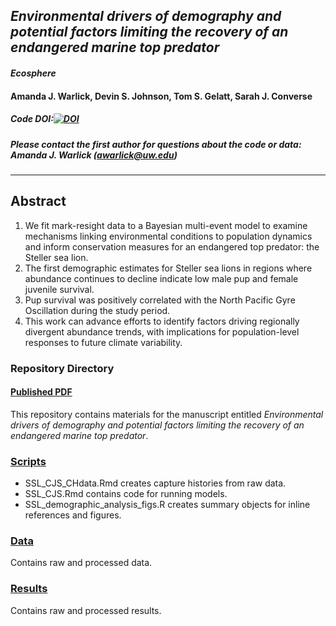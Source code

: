 
## *Environmental drivers of demography and potential factors limiting the recovery of an endangered marine top predator*

#### *Ecosphere*

#### Amanda J. Warlick, Devin S. Johnson, Tom S. Gelatt, Sarah J. Converse

##### Code DOI:[![DOI](https://zenodo.org/badge/400298306.svg)](https://zenodo.org/badge/latestdoi/400298306)

##### Please contact the first author for questions about the code or data: Amanda J. Warlick (awarlick@uw.edu)
_______________________________________________________________________________________

## Abstract

1. We fit mark-resight data to a Bayesian multi-event model to examine mechanisms linking environmental conditions to population dynamics and inform conservation measures for an endangered top predator: the Steller sea lion. 
2. The first demographic estimates for Steller sea lions in regions where abundance continues to decline indicate low male pup and female juvenile survival. 
3. Pup survival was positively correlated with the North Pacific Gyre Oscillation during the study period. 
4. This work can advance efforts to identify factors driving regionally divergent abundance trends, with implications for population-level responses to future climate variability. 

### Repository Directory

#### [Published PDF](link)

This repository contains materials for the manuscript entitled *Environmental drivers of demography and potential factors limiting the recovery of an endangered marine top predator*.

### [Scripts](./scripts)

+ SSL_CJS_CHdata.Rmd creates capture histories from raw data.
+ SSL_CJS.Rmd contains code for running models.
+ SSL_demographic_analysis_figs.R creates summary objects for inline references and figures.  
 
### [Data](./data) 

Contains raw and processed data.

### [Results](./results)

Contains raw and processed results.


